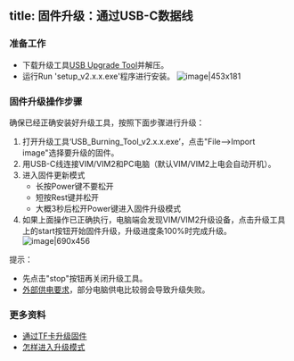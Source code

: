 title: 固件升级：通过USB-C数据线
---

### 准备工作
* 下载升级工具[USB Upgrade Tool](http://www.mediafire.com/file/mvf43ds0iacs8i7/USB_Burning_Tool_v2.0.8_x86.rar)并解压。
* 运行Run 'setup_v2.x.x.exe'程序进行安装。
![image|453x181](/images/usb_upgrade_tool_setup_v208.png) 

### 固件升级操作步骤
确保已经正确安装好升级工具，按照下面步骤进行升级：

1. 打开升级工具‘USB_Burning_Tool_v2.x.x.exe’，点击"File-->Import image"选择要升级的固件。
2. 用USB-C线连接VIM/VIM2和PC电脑（默认VIM/VIM2上电会自动开机）。
3. 进入固件更新模式
   * 长按Power键不要松开
   * 短按Rest键并松开
   * 大概3秒后松开Power键进入固件升级模式
4.  如果上面操作已正确执行，电脑端会发现VIM/VIM2升级设备，点击升级工具上的start按钮开始固件升级，升级进度条100%时完成升级。
![image|690x456](/images/usb_upgrade_tool_interface_v208.png)

提示：
* 先点击"stop"按钮再关闭升级工具。
* [外部供电要求](http://docs.khadas.com/basics/ExtraPowerInput/)，部分电脑供电比较弱会导致升级失败。

### 更多资料
 * [通过TF卡升级固件](http://docs.khadas.com/bootcamp/UpgradeViaTFBurningCard/)
 * [怎样进入升级模式](/zh-cn/vim/HowtoBootIntoUpgradeMode.html)

